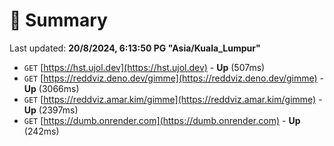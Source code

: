 # 📖 Summary
Last updated: **20/8/2024, 6:13:50 PG "Asia/Kuala_Lumpur"**

- `GET` [https://hst.ujol.dev](https://hst.ujol.dev) - **Up** (507ms)
- `GET` [https://reddviz.deno.dev/gimme](https://reddviz.deno.dev/gimme) - **Up** (3066ms)
- `GET` [https://reddviz.amar.kim/gimme](https://reddviz.amar.kim/gimme) - **Up** (2397ms)
- `GET` [https://dumb.onrender.com](https://dumb.onrender.com) - **Up** (242ms)
